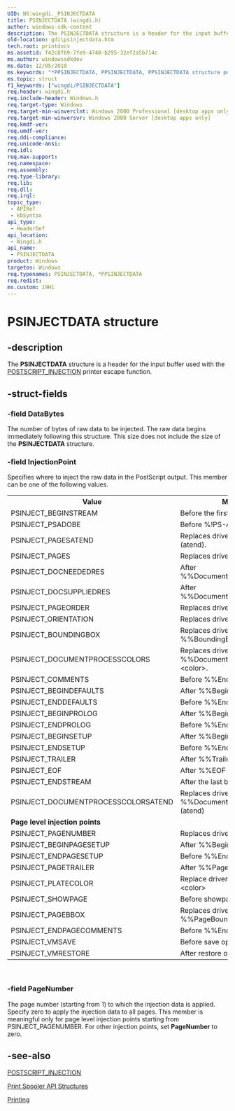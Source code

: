 ```yaml
---
UID: NS:wingdi._PSINJECTDATA
title: PSINJECTDATA (wingdi.h)
author: windows-sdk-content
description: The PSINJECTDATA structure is a header for the input buffer used with the POSTSCRIPT_INJECTION printer escape function.
old-location: gdi\psinjectdata.htm
tech.root: printdocs
ms.assetid: f42c8f69-7fe9-4740-b295-32ef2a5b714c
ms.author: windowssdkdev
ms.date: 12/05/2018
ms.keywords: "*PPSINJECTDATA, PPSINJECTDATA, PPSINJECTDATA structure pointer [Windows GDI], PSINJECTDATA, PSINJECTDATA structure [Windows GDI], _win32_PSINJECTDATA_str, gdi.psinjectdata, wingdi/PPSINJECTDATA, wingdi/PSINJECTDATA"
ms.topic: struct
f1_keywords: ["wingdi/PSINJECTDATA"]
req.header: wingdi.h
req.include-header: Windows.h
req.target-type: Windows
req.target-min-winverclnt: Windows 2000 Professional [desktop apps only]
req.target-min-winversvr: Windows 2000 Server [desktop apps only]
req.kmdf-ver: 
req.umdf-ver: 
req.ddi-compliance: 
req.unicode-ansi: 
req.idl: 
req.max-support: 
req.namespace: 
req.assembly: 
req.type-library: 
req.lib: 
req.dll: 
req.irql: 
topic_type:
 - APIRef
 - kbSyntax
api_type:
 - HeaderDef
api_location:
 - Wingdi.h
api_name:
 - PSINJECTDATA
product: Windows
targetos: Windows
req.typenames: PSINJECTDATA, *PPSINJECTDATA
req.redist: 
ms.custom: 19H1
---
```


# PSINJECTDATA structure


## -description



The <b>PSINJECTDATA</b> structure is a header for the input buffer used with the <a href="https://docs.microsoft.com/previous-versions/windows/desktop/legacy/dd162830(v=vs.85)">POSTSCRIPT_INJECTION</a> printer escape function.




## -struct-fields




### -field DataBytes

The number of bytes of raw data to be injected. The raw data begins immediately following this structure. This size does not include the size of the <b>PSINJECTDATA</b> structure.


### -field InjectionPoint

Specifies where to inject the raw data in the PostScript output. This member can be one of the following values.

<table>
<tr>
<th>Value</th>
<th>Meaning</th>
</tr>
<tr>
<td>PSINJECT_BEGINSTREAM</td>
<td>Before the first byte of job stream.</td>
</tr>
<tr>
<td>PSINJECT_PSADOBE</td>
<td>Before %!PS-Adobe.</td>
</tr>
<tr>
<td>PSINJECT_PAGESATEND</td>
<td>Replaces driver's %%Pages (atend).</td>
</tr>
<tr>
<td>PSINJECT_PAGES</td>
<td>Replaces driver's %%Pages nnn.</td>
</tr>
<tr>
<td>PSINJECT_DOCNEEDEDRES</td>
<td>After %%DocumentNeededResources.</td>
</tr>
<tr>
<td>PSINJECT_DOCSUPPLIEDRES</td>
<td>After %%DocumentSuppliedResources.</td>
</tr>
<tr>
<td>PSINJECT_PAGEORDER</td>
<td>Replaces driver's %%PageOrder.</td>
</tr>
<tr>
<td>PSINJECT_ORIENTATION</td>
<td>Replaces driver's %%Orientation.</td>
</tr>
<tr>
<td>PSINJECT_BOUNDINGBOX</td>
<td>Replaces driver's %%BoundingBox.</td>
</tr>
<tr>
<td>PSINJECT_DOCUMENTPROCESSCOLORS</td>
<td>Replaces driver's %%DocumentProcessColors &lt;color&gt;.</td>
</tr>
<tr>
<td>PSINJECT_COMMENTS</td>
<td>Before %%EndComments.</td>
</tr>
<tr>
<td>PSINJECT_BEGINDEFAULTS</td>
<td>After %%BeginDefaults.</td>
</tr>
<tr>
<td>PSINJECT_ENDDEFAULTS</td>
<td>Before %%EndDefaults.</td>
</tr>
<tr>
<td>PSINJECT_BEGINPROLOG</td>
<td>After %%BeginProlog.</td>
</tr>
<tr>
<td>PSINJECT_ENDPROLOG</td>
<td>Before %%EndProlog.</td>
</tr>
<tr>
<td>PSINJECT_BEGINSETUP</td>
<td>After %%BeginSetup.</td>
</tr>
<tr>
<td>PSINJECT_ENDSETUP</td>
<td>Before %%EndSetup.</td>
</tr>
<tr>
<td>PSINJECT_TRAILER</td>
<td>After %%Trailer</td>
</tr>
<tr>
<td>PSINJECT_EOF</td>
<td>After %%EOF</td>
</tr>
<tr>
<td>PSINJECT_ENDSTREAM</td>
<td>After the last byte of job stream</td>
</tr>
<tr>
<td>PSINJECT_DOCUMENTPROCESSCOLORSATEND</td>
<td>Replaces driver's %%DocumentProcessColors (atend)</td>
</tr>
<tr>
<td colspan="2"><b>Page level injection points</b></td>
</tr>
<tr>
<td>PSINJECT_PAGENUMBER</td>
<td>Replaces driver's %%Page</td>
</tr>
<tr>
<td>PSINJECT_BEGINPAGESETUP</td>
<td>After %%BeginPageSetup</td>
</tr>
<tr>
<td>PSINJECT_ENDPAGESETUP</td>
<td>Before %%EndPageSetup</td>
</tr>
<tr>
<td>PSINJECT_PAGETRAILER</td>
<td>After %%PageTrailer</td>
</tr>
<tr>
<td>PSINJECT_PLATECOLOR</td>
<td>Replace driver's %%PlateColor: &lt;color&gt;</td>
</tr>
<tr>
<td>PSINJECT_SHOWPAGE</td>
<td>Before showpage operator</td>
</tr>
<tr>
<td>PSINJECT_PAGEBBOX</td>
<td>Replaces driver's %%PageBoundingBox</td>
</tr>
<tr>
<td>PSINJECT_ENDPAGECOMMENTS</td>
<td>Before %%EndPageComments</td>
</tr>
<tr>
<td>PSINJECT_VMSAVE</td>
<td>Before save operator</td>
</tr>
<tr>
<td>PSINJECT_VMRESTORE</td>
<td>After restore operator</td>
</tr>
</table>
 


### -field PageNumber

The page number (starting from 1) to which the injection data is applied. Specify zero to apply the injection data to all pages. This member is meaningful only for page level injection points starting from PSINJECT_PAGENUMBER. For other injection points, set <b>PageNumber</b> to zero.


## -see-also




<a href="https://docs.microsoft.com/previous-versions/windows/desktop/legacy/dd162830(v=vs.85)">POSTSCRIPT_INJECTION</a>



<a href="https://docs.microsoft.com/windows/desktop/printdocs/printing-and-print-spooler-structures">Print Spooler API Structures</a>



<a href="https://docs.microsoft.com/windows/desktop/printdocs/printdocs-printing">Printing</a>
 

 

